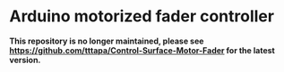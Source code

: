 # Arduino motorized fader controller

**This repository is no longer maintained, please see <https://github.com/tttapa/Control-Surface-Motor-Fader> for the latest version.**
